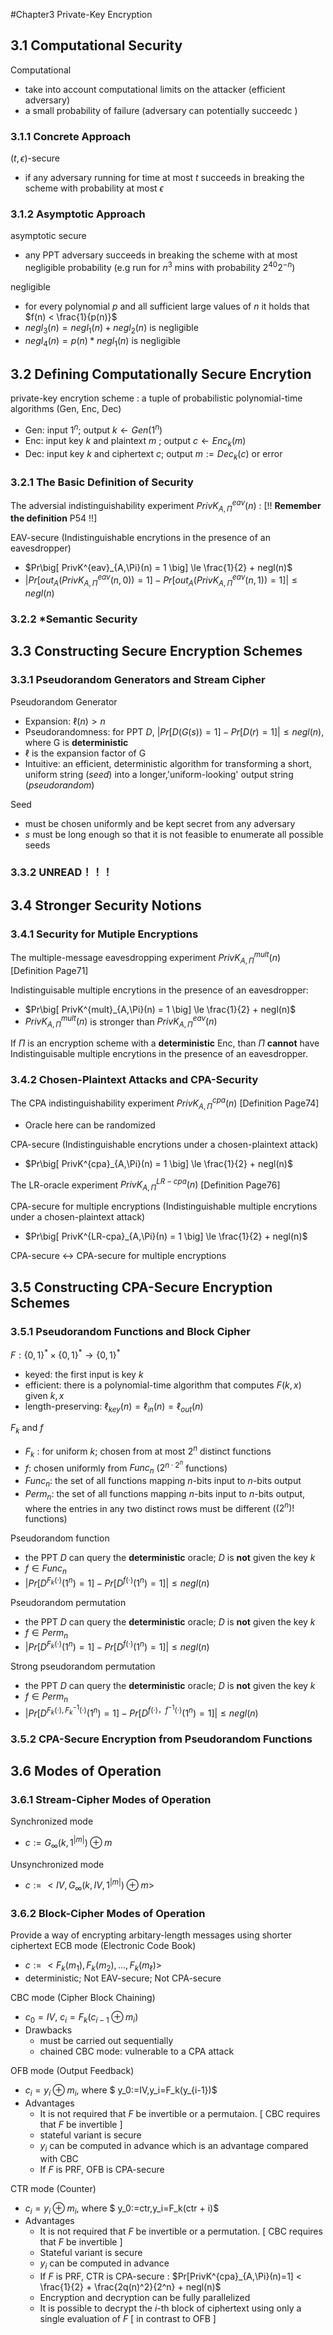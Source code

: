 #Chapter3 Private-Key Encryption

## 3.1 Computational Security


Computational
- take into account computational limits on the attacker (efficient adversary)
- a small probability of failure (adversary can potentially succeedc )

### 3.1.1 Concrete Approach

$(t,\epsilon)$-secure
- if any adversary running for time at most $t$ succeeds in breaking the scheme with probability at most $\epsilon$

### 3.1.2 Asymptotic Approach
asymptotic secure
- any PPT adversary succeeds in breaking the scheme with at most negligible probability (e.g run for $n^3$ mins with probability $2^{40} 2^{-n}$)

negligible
- for every polynomial $p$ and all sufficient large values of $n$ it holds that $f(n) < \frac{1}{p(n)}$
- $negl_3(n) = negl_1(n)+negl_2(n)$ is negligible
- $negl_4(n) = p(n) * negl_1(n)$ is negligible

## 3.2 Defining Computationally Secure Encrytion

private-key encrytion scheme : a tuple of probabilistic polynomial-time algorithms (Gen, Enc, Dec)
- Gen: input $1^n$;  output $k \leftarrow Gen(1^n)$
- Enc: input key $k$ and plaintext $m$ ; output $c \leftarrow Enc_k(m)$
- Dec: input key $k$ and ciphertext $c$; output $m := Dec_k(c)$ or error

### 3.2.1 The Basic Definition of Security

The adversial indistinguishability experiment $PrivK^{eav}_{A,\Pi}(n)$ : [!! **Remember the definition** P54 !!]

EAV-secure (Indistinguishable encrytions in the presence of an eavesdropper)
- $Pr\big[ PrivK^{eav}_{A,\Pi}(n) = 1 \big] \le \frac{1}{2} + negl(n)$
- $|Pr\big[out_A(PrivK^{eav}_{A,\Pi}(n,0))=1\big] - Pr\big[out_A(PrivK^{eav}_{A,\Pi}(n,1))=1\big]| \le negl(n)$

### 3.2.2 *Semantic Security

## 3.3 Constructing Secure Encryption Schemes

### 3.3.1 Pseudorandom Generators and Stream Cipher
Pseudorandom Generator
- Expansion: $\ell(n) > n$
- Pseudorandomness: for PPT $D$, $|Pr[D(G(s))=1]-Pr[D(r)=1]| \le negl(n)$, where G is **deterministic**
- $\ell$ is the expansion factor of G
- Intuitive: an efficient, deterministic algorithm for transforming a short, uniform string (_seed_) into a longer,'uniform-looking' output string (_pseudorandom_)

Seed
- must be chosen uniformly and be kept secret from any adversary
- $s$ must be long enough so that it is not feasible to enumerate all possible seeds

### 3.3.2 UNREAD！！！

## 3.4 Stronger Security Notions

### 3.4.1 Security for Mutiple Encryptions
The multiple-message eavesdropping experiment $PrivK^{mult}_{A,\Pi}(n)$ [Definition Page71]

Indistinguisable multiple encrytions in the presence of an eavesdropper:
-  $Pr\big[ PrivK^{mult}_{A,\Pi}(n) = 1 \big] \le \frac{1}{2} + negl(n)$
- $PrivK^{mult}_{A,\Pi}(n)$ is stronger than $PrivK^{eav}_{A,\Pi}(n)$ 

If $\Pi$ is an encryption scheme with a **deterministic** Enc, than $\Pi$ **cannot** have Indistinguisable multiple encrytions in the presence of an eavesdropper.

### 3.4.2 Chosen-Plaintext Attacks and CPA-Security

The CPA indistinguishability experiment $PrivK^{cpa}_{A,\Pi}(n)$ [Definition Page74]
- Oracle here can be randomized

CPA-secure (Indistinguishable encrytions under a chosen-plaintext attack)
-  $Pr\big[ PrivK^{cpa}_{A,\Pi}(n) = 1 \big] \le \frac{1}{2} + negl(n)$

The LR-oracle experiment $PrivK^{LR-cpa}_{A,\Pi}(n)$ [Definition Page76]

CPA-secure for multiple encryptions (Indistinguishable multiple encrytions under a chosen-plaintext attack)
-  $Pr\big[ PrivK^{LR-cpa}_{A,\Pi}(n) = 1 \big] \le \frac{1}{2} + negl(n)$

CPA-secure $\leftrightarrow$ CPA-secure for multiple encryptions

## 3.5 Constructing CPA-Secure Encryption Schemes

### 3.5.1 Pseudorandom Functions and Block Cipher
$F:\{0,1\}^* \times \{0,1\}^* \rightarrow \{0,1\}^*$
- keyed: the first input is key $k$
- efficient: there is a polynomial-time algorithm that computes $F(k,x)$ given $k,x$
- length-preserving: $\ell_{key}(n)=\ell_{in}(n)=\ell_{out}(n)$

$F_k$ and $f$
- $F_k$ : for uniform $k$; chosen from at most $2^n$ distinct functions
- $f$: chosen uniformly from $Func_n$ ($2^{n·2^n}$ functions)
- $Func_n$: the set of all functions mapping $n$-bits input to $n$-bits output
- $Perm_n$: the set of all functions mapping $n$-bits input to $n$-bits output, where the entries in any two distinct rows must be different ($(2^n)!$ functions)

Pseudorandom function
- the PPT $D$ can query the **deterministic** oracle; $D$ is **not** given the key $k$
- $f \in Func_n$
- $|Pr\big[ D^{F_k(·)}(1^n)=1\big] - Pr\big[ D^{f(·)}(1^n)=1\big]| \le negl(n)$

Pseudorandom permutation
- the PPT $D$ can query the **deterministic** oracle; $D$ is **not** given the key $k$
- $f \in Perm_n$
- $|Pr\big[ D^{F_k(·)}(1^n)=1\big] - Pr\big[ D^{f(·)}(1^n)=1\big]| \le negl(n)$

Strong pseudorandom permutation
- the PPT $D$ can query the **deterministic** oracle; $D$ is **not** given the key $k$
- $f \in Perm_n$
- $|Pr\big[ D^{F_k(·),F^{-1}_k(·)}(1^n)=1\big] - Pr\big[ D^{f(·)，f^{-1}(·)}(1^n)=1\big]| \le negl(n)$

### 3.5.2 CPA-Secure Encryption from Pseudorandom Functions

## 3.6 Modes of Operation

### 3.6.1 Stream-Cipher Modes of Operation
Synchronized mode
- $c:=G_{\infty}(k,1^{|m|})\oplus m$

Unsynchronized mode
- $c:=<IV,G_{\infty}(k,IV,1^{|m|})\oplus m>$

### 3.6.2 Block-Cipher Modes of Operation
Provide a way of encrypting arbitary-length messages using shorter ciphertext
ECB mode (Electronic Code Book)
- $c:=<F_k(m_1),F_k(m_2),...,F_k(m_{\ell})>$
- deterministic; Not EAV-secure; Not CPA-secure

CBC mode (Cipher Block Chaining)
- $c_0 = IV$, $c_i = F_k(c_{i-1}\oplus m_i)$
- Drawbacks
    - must be carried out sequentially
    - chained CBC mode: vulnerable to a CPA attack


OFB mode (Output Feedback)
- $c_i = y_i \oplus m_i$, where  $ y_0:=IV,y_i=F_k(y_{i-1})$
- Advantages
    - It is not required that $F$ be invertible or a permutaion. [ CBC requires that $F$ be invertible ]
    - stateful variant is secure
    -  $y_i$ can be computed in advance which is an advantage compared with CBC
    - If $F$ is PRF, OFB is CPA-secure

CTR mode (Counter)
- $c_i = y_i \oplus m_i$, where  $ y_0:=ctr,y_i=F_k(ctr + i)$
- Advantages
    - It is not required that $F$ be invertible or a permutation. [ CBC requires that $F$ be invertible ]
    - Stateful variant is secure
    -  $y_i$ can be computed in advance 
    - If $F$ is PRF, CTR is CPA-secure : $Pr[PrivK^{cpa}_{A,\Pi}(n)=1] < \frac{1}{2} + \frac{2q(n)^2}{2^n} + negl(n)$ 
    - Encryption and decryption can be fully parallelized
    - It is possible to decrypt the $i$-th block of ciphertext using only a single evaluation of $F$ [ in contrast to OFB ]